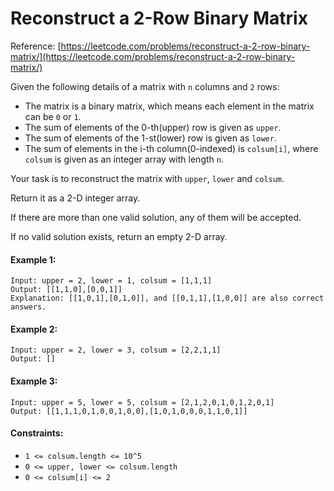 # Reconstruct a 2-Row Binary Matrix
Reference: [https://leetcode.com/problems/reconstruct-a-2-row-binary-matrix/](https://leetcode.com/problems/reconstruct-a-2-row-binary-matrix/)

Given the following details of a matrix with `n` columns and `2` rows:

- The matrix is a binary matrix, which means each element in the matrix can be `0` or `1`.
- The sum of elements of the 0-th(upper) row is given as `upper`.
- The sum of elements of the 1-st(lower) row is given as `lower`.
- The sum of elements in the i-th column(0-indexed) is `colsum[i]`, where `colsum` is given as an integer array with length `n`.

Your task is to reconstruct the matrix with `upper`, `lower` and `colsum`.

Return it as a 2-D integer array.

If there are more than one valid solution, any of them will be accepted.

If no valid solution exists, return an empty 2-D array.

#### Example 1:

```
Input: upper = 2, lower = 1, colsum = [1,1,1]
Output: [[1,1,0],[0,0,1]]
Explanation: [[1,0,1],[0,1,0]], and [[0,1,1],[1,0,0]] are also correct answers.
```

#### Example 2:

```
Input: upper = 2, lower = 3, colsum = [2,2,1,1]
Output: []
```

#### Example 3:

```
Input: upper = 5, lower = 5, colsum = [2,1,2,0,1,0,1,2,0,1]
Output: [[1,1,1,0,1,0,0,1,0,0],[1,0,1,0,0,0,1,1,0,1]]
```

#### Constraints:

- `1 <= colsum.length <= 10^5`
- `0 <= upper, lower <= colsum.length`
- `0 <= colsum[i] <= 2`
